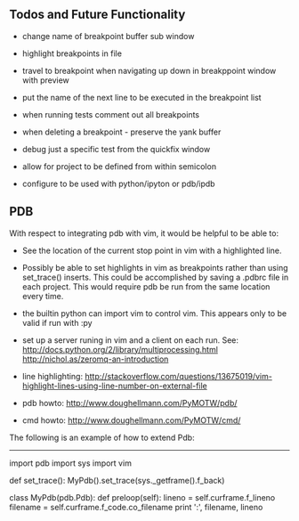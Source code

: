 
Todos and Future Functionality
------------------------------

- change name of breakpoint buffer sub window
- highlight breakpoints in file
- travel to breakpoint when navigating up down in breakppoint window with
  preview
- put the name of the next line to be executed in the breakpoint list

- when running tests comment out all breakpoints
- when deleting a breakpoint - preserve the yank buffer

- debug just a specific test from the quickfix window
- allow for project to be defined from within semicolon

- configure to be used with python/ipyton or pdb/ipdb


PDB
-----

With respect to integrating pdb with vim, it would be helpful to be able to:

- See the location of the current stop point in vim with a highlighted line.

- Possibly be able to set highlights in vim as breakpoints rather than using
set_trace() inserts.  This could be accomplished by saving a .pdbrc file in
each project.  This would require pdb be run from the same location every time.

- the builtin python can import vim to control vim.  This appears only to be
  valid if run with :py

- set up a server runing in vim and a client on each run.  See:
  http://docs.python.org/2/library/multiprocessing.html
  http://nichol.as/zeromq-an-introduction

- line highlighting:
http://stackoverflow.com/questions/13675019/vim-highlight-lines-using-line-number-on-external-file

- pdb howto:
http://www.doughellmann.com/PyMOTW/pdb/

- cmd howto:
http://www.doughellmann.com/PyMOTW/cmd/

The following is an example of how to extend Pdb:

----
import pdb
import sys
import vim


def set_trace():
    MyPdb().set_trace(sys._getframe().f_back)


class MyPdb(pdb.Pdb):
    def preloop(self):
        lineno = self.curframe.f_lineno
        filename = self.curframe.f_code.co_filename
        print ':', filename, lineno
    





